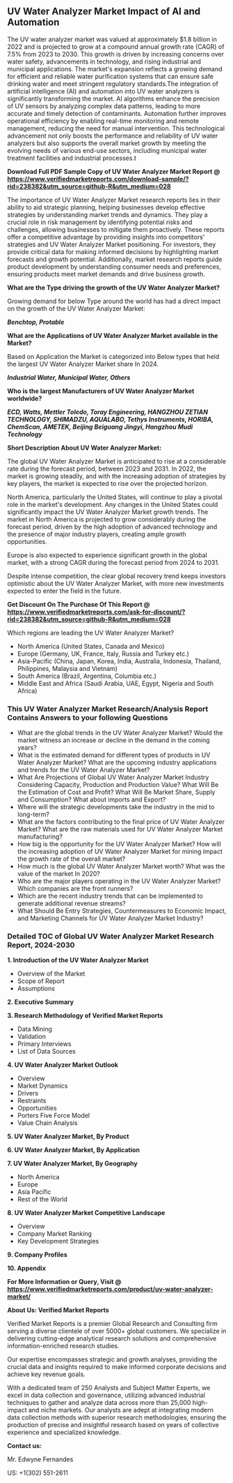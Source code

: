 <h2>UV Water Analyzer Market Impact of AI and Automation</h2>The UV water analyzer market was valued at approximately $1.8 billion in 2022 and is projected to grow at a compound annual growth rate (CAGR) of 7.5% from 2023 to 2030. This growth is driven by increasing concerns over water safety, advancements in technology, and rising industrial and municipal applications. The market's expansion reflects a growing demand for efficient and reliable water purification systems that can ensure safe drinking water and meet stringent regulatory standards.The integration of artificial intelligence (AI) and automation into UV water analyzers is significantly transforming the market. AI algorithms enhance the precision of UV sensors by analyzing complex data patterns, leading to more accurate and timely detection of contaminants. Automation further improves operational efficiency by enabling real-time monitoring and remote management, reducing the need for manual intervention. This technological advancement not only boosts the performance and reliability of UV water analyzers but also supports the overall market growth by meeting the evolving needs of various end-use sectors, including municipal water treatment facilities and industrial processes.t</p><p id="" class=""><strong>Download Full PDF Sample Copy of UV Water Analyzer Market Report @ <a href="https://www.verifiedmarketreports.com/download-sample/?rid=238382&utm_source=github-R&utm_medium=028" target="_blank">https://www.verifiedmarketreports.com/download-sample/?rid=238382&utm_source=github-R&utm_medium=028</a></strong></p><p>The importance of&nbsp;UV Water Analyzer Market research reports lies in their ability to aid strategic planning, helping businesses develop effective strategies by understanding market trends and dynamics. They play a crucial role in risk management by identifying potential risks and challenges, allowing businesses to mitigate them proactively. These reports offer a competitive advantage by providing insights into competitors' strategies and UV Water Analyzer Market positioning. For investors, they provide critical data for making informed decisions by highlighting market forecasts and growth potential. Additionally, market research reports guide product development by understanding consumer needs and preferences, ensuring products meet market demands and drive business growth.</p><p><strong>What are the&nbsp;Type driving the growth of the UV Water Analyzer Market?</strong></p><p id="" class="">Growing demand for below Type around the world has had a direct impact on the growth of the UV Water Analyzer Market:</p><em><strong>Benchtop, Protable</strong></em></p><strong>What are the&nbsp;Applications&nbsp;of UV Water Analyzer Market available in the Market?</strong></p><p id="" class="">Based on Application the Market is categorized into Below types that held the largest UV Water Analyzer Market share In 2024.</p><em><strong>Industrial Water, Municipal Water, Others</strong></em></p><strong>Who is the largest Manufacturers of UV Water Analyzer Market worldwide?</strong></p><p><em><strong>ECD, Watts, Mettler Toledo, Toray Engineering, HANGZHOU ZETIAN TECHNOLOGY, SHIMADZU, AQUALABO, Tethys Instruments, HORIBA, ChemScan, AMETEK, Beijing Beiguang Jingyi, Hangzhou Mudi Technology</strong></em></p><p id="" class=""><strong>Short Description About UV Water Analyzer Market:</strong></p><p>The global UV Water Analyzer Market is anticipated to rise at a considerable rate during the forecast period, between 2023 and 2031. In 2022, the market is growing steadily, and with the increasing adoption of strategies by key players, the market is expected to rise over the projected horizon.</p><p>North America, particularly the United States, will continue to play a pivotal role in the market's development. Any changes in the United States could significantly impact the UV Water Analyzer Market growth trends. The market in North America is projected to grow considerably during the forecast period, driven by the high adoption of advanced technology and the presence of major industry players, creating ample growth opportunities.</p><p>Europe is also expected to experience significant growth in the global market, with a strong CAGR during the forecast period from 2024 to 2031.</p><p>Despite intense competition, the clear global recovery trend keeps investors optimistic about the UV Water Analyzer Market, with more new investments expected to enter the field in the future.</p><p id="" class=""><strong>Get Discount On The Purchase Of This Report @ <a href="https://www.verifiedmarketreports.com/ask-for-discount/?rid=238382&utm_source=github-R&utm_medium=028" target="_blank">https://www.verifiedmarketreports.com/ask-for-discount/?rid=238382&utm_source=github-R&utm_medium=028</a></strong></p>Which regions are leading the UV Water Analyzer Market?</p><ul><li>North America (United States, Canada and Mexico)</li><li>Europe (Germany, UK, France, Italy, Russia and Turkey etc.)</li><li>Asia-Pacific (China, Japan, Korea, India, Australia, Indonesia, Thailand, Philippines, Malaysia and Vietnam)</li><li>South America (Brazil, Argentina, Columbia etc.)</li><li>Middle East and Africa (Saudi Arabia, UAE, Egypt, Nigeria and South Africa)</li></ul><h3 id="" class="">This UV Water Analyzer Market Research/Analysis Report Contains Answers to your following Questions</h3><ul><li>What are the global trends in the UV Water Analyzer Market? Would the market witness an increase or decline in the demand in the coming years?</li><li>What is the estimated demand for different types of products in UV Water Analyzer Market? What are the upcoming industry applications and trends for the UV Water Analyzer Market?</li><li>What Are Projections of Global UV Water Analyzer Market Industry Considering Capacity, Production and Production Value? What Will Be the Estimation of Cost and Profit? What Will Be Market Share, Supply and Consumption? What about imports and Export?</li><li>Where will the strategic developments take the industry in the mid to long-term?</li><li>What are the factors contributing to the final price of UV Water Analyzer Market? What are the raw materials used for UV Water Analyzer Market manufacturing?</li><li>How big is the opportunity for the UV Water Analyzer Market? How will the increasing adoption of UV Water Analyzer Market for mining impact the growth rate of the overall market?</li><li>How much is the global UV Water Analyzer Market worth? What was the value of the market In 2020?</li><li>Who are the major players operating in the UV Water Analyzer Market? Which companies are the front runners?</li><li>Which are the recent industry trends that can be implemented to generate additional revenue streams?</li><li>What Should Be Entry Strategies, Countermeasures to Economic Impact, and Marketing Channels for UV Water Analyzer Market Industry?</li></ul><h3 id="" class="">Detailed TOC of Global UV Water Analyzer Market Research Report, 2024-2030</h3><p id="" class=""><strong>1. Introduction of the UV Water Analyzer Market</strong></p><ul><li>Overview of the Market</li><li>Scope of Report</li><li>Assumptions</li></ul><p id="" class=""><strong>2. Executive Summary</strong></p><p id="" class=""><strong>3. Research Methodology of Verified Market Reports</strong></p><ul><li>Data Mining</li><li>Validation</li><li>Primary Interviews</li><li>List of Data Sources</li></ul><p id="" class=""><strong>4. UV Water Analyzer Market Outlook</strong></p><ul><li>Overview</li><li>Market Dynamics</li><li>Drivers</li><li>Restraints</li><li>Opportunities</li><li>Porters Five Force Model</li><li>Value Chain Analysis</li></ul><p id="" class=""><strong>5. UV Water Analyzer Market, By Product</strong></p><p id="" class=""><strong>6. UV Water Analyzer Market, By Application</strong></p><p id="" class=""><strong>7. UV Water Analyzer Market, By Geography</strong></p><ul><li>North America</li><li>Europe</li><li>Asia Pacific</li><li>Rest of the World</li></ul><p id="" class=""><strong>8. UV Water Analyzer Market Competitive Landscape</strong></p><ul><li>Overview</li><li>Company Market Ranking</li><li>Key Development Strategies</li></ul><p id="" class=""><strong>9. Company Profiles</strong></p><p id="" class=""><strong>10. Appendix</strong></p><p id="" class=""><strong>For More Information or Query, Visit @ <a href="https://www.verifiedmarketreports.com/product/uv-water-analyzer-market/" target="_blank">https://www.verifiedmarketreports.com/product/uv-water-analyzer-market/</a></strong></p><p id="" class=""><strong>About Us: Verified Market Reports</strong></p><p id="" class="">Verified Market Reports is a premier Global Research and Consulting firm serving a diverse clientele of over 5000+ global customers. We specialize in delivering cutting-edge analytical research solutions and comprehensive information-enriched research studies.</p><p id="" class="">Our expertise encompasses strategic and growth analyses, providing the crucial data and insights required to make informed corporate decisions and achieve key revenue goals.</p><p id="" class="">With a dedicated team of 250 Analysts and Subject Matter Experts, we excel in data collection and governance, utilizing advanced industrial techniques to gather and analyze data across more than 25,000 high-impact and niche markets. Our analysts are adept at integrating modern data collection methods with superior research methodologies, ensuring the production of precise and insightful research based on years of collective experience and specialized knowledge.</p><p id="" class=""><strong>Contact us:</strong></p><p id="" class="">Mr. Edwyne Fernandes</p><p id="" class="">US: +1(302) 551-2611</p>